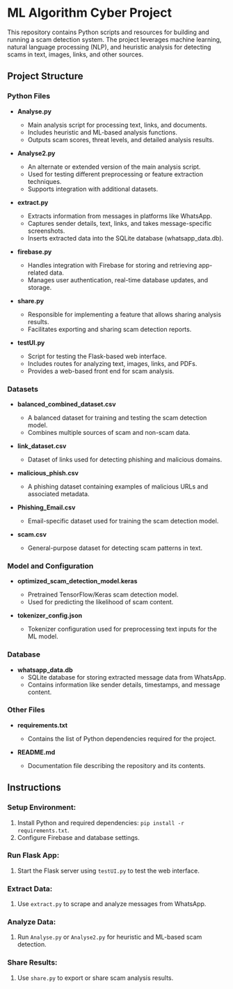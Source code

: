 # ML Algorithm Cyber Project

This repository contains Python scripts and resources for building and running a scam detection system. The project leverages machine learning, natural language processing (NLP), and heuristic analysis for detecting scams in text, images, links, and other sources.

## Project Structure

### Python Files

- **Analyse.py**
    - Main analysis script for processing text, links, and documents.
    - Includes heuristic and ML-based analysis functions.
    - Outputs scam scores, threat levels, and detailed analysis results.

- **Analyse2.py**
    - An alternate or extended version of the main analysis script.
    - Used for testing different preprocessing or feature extraction techniques.
    - Supports integration with additional datasets.

- **extract.py**
    - Extracts information from messages in platforms like WhatsApp.
    - Captures sender details, text, links, and takes message-specific screenshots.
    - Inserts extracted data into the SQLite database (whatsapp_data.db).

- **firebase.py**
    - Handles integration with Firebase for storing and retrieving app-related data.
    - Manages user authentication, real-time database updates, and storage.

- **share.py**
    - Responsible for implementing a feature that allows sharing analysis results.
    - Facilitates exporting and sharing scam detection reports.

- **testUI.py**
    - Script for testing the Flask-based web interface.
    - Includes routes for analyzing text, images, links, and PDFs.
    - Provides a web-based front end for scam analysis.

### Datasets

- **balanced_combined_dataset.csv**
    - A balanced dataset for training and testing the scam detection model.
    - Combines multiple sources of scam and non-scam data.

- **link_dataset.csv**
    - Dataset of links used for detecting phishing and malicious domains.

- **malicious_phish.csv**
    - A phishing dataset containing examples of malicious URLs and associated metadata.

- **Phishing_Email.csv**
    - Email-specific dataset used for training the scam detection model.

- **scam.csv**
    - General-purpose dataset for detecting scam patterns in text.

### Model and Configuration

- **optimized_scam_detection_model.keras**
    - Pretrained TensorFlow/Keras scam detection model.
    - Used for predicting the likelihood of scam content.

- **tokenizer_config.json**
    - Tokenizer configuration used for preprocessing text inputs for the ML model.

### Database

- **whatsapp_data.db**
    - SQLite database for storing extracted message data from WhatsApp.
    - Contains information like sender details, timestamps, and message content.

### Other Files

- **requirements.txt**
    - Contains the list of Python dependencies required for the project.

- **README.md**
    - Documentation file describing the repository and its contents.

## Instructions

### Setup Environment:

1. Install Python and required dependencies: `pip install -r requirements.txt`.
2. Configure Firebase and database settings.

### Run Flask App:

1. Start the Flask server using `testUI.py` to test the web interface.

### Extract Data:

1. Use `extract.py` to scrape and analyze messages from WhatsApp.

### Analyze Data:

1. Run `Analyse.py` or `Analyse2.py` for heuristic and ML-based scam detection.

### Share Results:

1. Use `share.py` to export or share scam analysis results.


